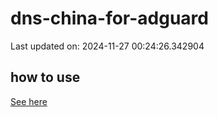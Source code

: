 # dns-china-for-adguard

Last updated on: 2024-11-27 00:24:26.342904

## how to use

[See here](https://github.com/AdguardTeam/AdGuardHome/wiki/Configuration#upstreams-from-file)
